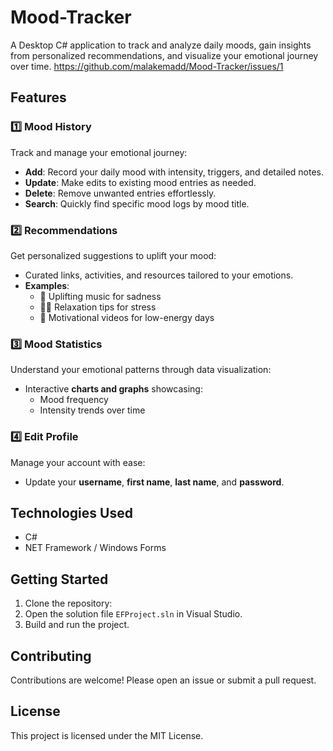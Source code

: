 # Mood-Tracker

A Desktop C# application to track and analyze daily moods, gain insights from personalized recommendations, and visualize your emotional journey over time.
https://github.com/malakemadd/Mood-Tracker/issues/1
## Features

### 1️⃣ Mood History
Track and manage your emotional journey:
- **Add**: Record your daily mood with intensity, triggers, and detailed notes.
- **Update**: Make edits to existing mood entries as needed.
- **Delete**: Remove unwanted entries effortlessly.
- **Search**: Quickly find specific mood logs by mood title.

### 2️⃣ Recommendations
Get personalized suggestions to uplift your mood:
- Curated links, activities, and resources tailored to your emotions.
- **Examples**:
  - 🎵 Uplifting music for sadness
  - 🧘‍♀️ Relaxation tips for stress
  - 💪 Motivational videos for low-energy days

### 3️⃣ Mood Statistics
Understand your emotional patterns through data visualization:
- Interactive **charts and graphs** showcasing:
  - Mood frequency
  - Intensity trends over time

### 4️⃣ Edit Profile
Manage your account with ease:
- Update your **username**, **first name**, **last name**, and **password**.


## Technologies Used

- C#
- NET Framework / Windows Forms

## Getting Started

1. Clone the repository:
2. Open the solution file `EFProject.sln` in Visual Studio.
3. Build and run the project.

## Contributing

Contributions are welcome! Please open an issue or submit a pull request.

## License

This project is licensed under the MIT License.


